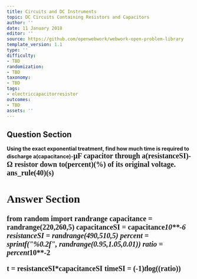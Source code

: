 ```yaml
---
title: Circuits and DC Instruments
topic: DC Circuits Containing Resistors and Capacitors
author: ''
date: 11 January 2018
editor: ''
source: https://github.com/openwebwork/webwork-open-problem-library
template_version: 1.1
type: ''
difficulty:
- TBD
randomization:
- TBD
taxonomy:
- TBD
tags:
- electriccapacitorresistor
outcomes:
- TBD
assets: ''
---
```


## Question Section 

<b>
Using the exact exponential treatment, find how much time is required to discharge a(capacitance)-<span style="font-family: 'Times'; font-size: 20px";>&mu;F<span> capacitor through a(resistanceSI)-<span style="font-family: 'Times'; font-size: 20px";>&Omega;<span> resistor down to(percent)(%) of its original voltage.
ans_rule(40)(s)



## Answer Section

from random import randrange
capacitance = randrange(220,260,5)
capacitanceSI = capacitance*10**-6
resistanceSI = randrange(490,510,5)
percent = sprintf("%0.2f", randrange(0.95,1.05,0.01))
ratio = percent*10**-2

t = resistanceSI*capacitanceSI
timeSI = (-1)*t*log((ratio))